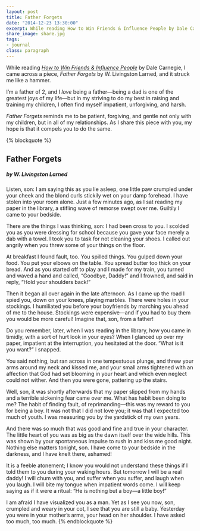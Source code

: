 ```yaml
---
layout: post
title: Father Forgets
date: "2014-12-23 13:30:00"
excerpt: While reading How to Win Friends & Influence People by Dale Carnegie, I came across a piece, Father Forgets by W. Livingston Larned, and it struck me like a hammer.
share_image: share.jpg
tags:
- journal
class: paragraph
---
```


While reading <a href="{% amazon_url 0671027034 %}"><em>How to Win Friends & Influence People</em></a> by Dale Carnegie, I came across a piece, *Father Forgets* by W. Livingston Larned, and it struck me like a hammer.

I’m a father of 2, and I *love* being a father—being a dad is one of the greatest joys of my life—but in my striving to do my best in raising and training my children, I often find myself impatient, unforgiving, and harsh.

*Father Forgets* reminds me to be patient, forgiving, and gentle not only with my children, but in all of my relationships. As I share this piece with you, my hope is that it compels you to do the same.

{% blockquote %}
## Father Forgets
##### <span class="fw--4">_by W. Livingston Larned_</span>

Listen, son: I am saying this as you lie asleep, one little paw crumpled under your cheek and the blond curls stickily wet on your damp forehead. I have stolen into your room alone. Just a few minutes ago, as I sat reading my paper in the library, a stifling wave of remorse swept over me. Guiltily I came to your bedside.

There are the things I was thinking, son: I had been cross to you. I scolded you as you were dressing for school because you gave your face merely a dab with a towel. I took you to task for not cleaning your shoes. I called out angrily when you threw some of your things on the floor.

At breakfast I found fault, too. You spilled things. You gulped down your food. You put your elbows on the table. You spread butter too thick on your bread. And as you started off to play and I made for my train, you turned and waved a hand and called, “Goodbye, Daddy!” and I frowned, and said in reply, “Hold your shoulders back!”

Then it began all over again in the late afternoon. As I came up the road I spied you, down on your knees, playing marbles. There were holes in your stockings. I humiliated you before your boyfriends by marching you ahead of me to the house. Stockings were expensive—and if you had to buy them you would be more careful! Imagine that, son, from a father!

Do you remember, later, when I was reading in the library, how you came in timidly, with a sort of hurt look in your eyes? When I glanced up over my paper, impatient at the interruption, you hesitated at the door. “What is it you want?” I snapped.

You said nothing, but ran across in one tempestuous plunge, and threw your arms around my neck and kissed me, and your small arms tightened with an affection that God had set blooming in your heart and which even neglect could not wither. And then you were gone, pattering up the stairs.

Well, son, it was shortly afterwards that my paper slipped from my hands and a terrible sickening fear came over me. What has habit been doing to me? The habit of finding fault, of reprimanding—this was my reward to you for being a boy. It was not that I did not love you; it was that I expected too much of youth. I was measuring you by the yardstick of my own years.

And there was so much that was good and fine and true in your character. The little heart of you was as big as the dawn itself over the wide hills. This was shown by your spontaneous impulse to rush in and kiss me good night. Nothing else matters tonight, son. I have come to your bedside in the darkness, and I have knelt there, ashamed!

It is a feeble atonement; I know you would not understand these things if I told them to you during your waking hours. But tomorrow I will be a real daddy! I will chum with you, and suffer when you suffer, and laugh when you laugh. I will bite my tongue when impatient words come. I will keep saying as if it were a ritual: “He is nothing but a boy—a little boy!”

I am afraid I have visualized you as a man. Yet as I see you now, son, crumpled and weary in your cot, I see that you are still a baby. Yesterday you were in your mother’s arms, your head on her shoulder. I have asked too much, too much.
{% endblockquote %}
